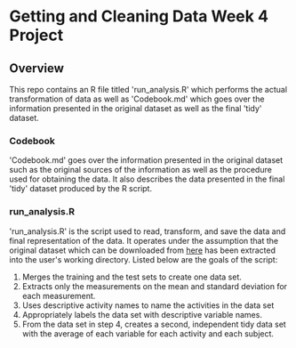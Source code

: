 # Getting and Cleaning Data Week 4 Project

## Overview

This repo contains an R file titled 'run_analysis.R' which performs the actual transformation of data as well as 'Codebook.md' which goes over the information presented in the original dataset as well as the final 'tidy' dataset. 

### Codebook
'Codebook.md' goes over the information presented in the original dataset such as the original sources of the information as well as the procedure used for obtaining the data. It also describes the data presented in the final 'tidy' dataset produced by the R script.

### run_analysis.R
'run_analysis.R' is the script used to read, transform, and save the data and final representation of the data. It operates under the assumption that the original dataset which can be downloaded from [here](https://d396qusza40orc.cloudfront.net/getdata%2Fprojectfiles%2FUCI%20HAR%20Dataset.zip) has been extracted into the user's working directory. 
Listed below are the goals of the script:
1. Merges the training and the test sets to create one data set.
2. Extracts only the measurements on the mean and standard deviation for each measurement.
3. Uses descriptive activity names to name the activities in the data set
4. Appropriately labels the data set with descriptive variable names.
5. From the data set in step 4, creates a second, independent tidy data set with the average of each variable for each activity and each subject.
